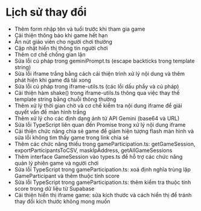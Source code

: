 
# Lịch sử thay đổi

- Thêm form nhập tên và tuổi trước khi tham gia game
- Cải thiện thông báo khi game hết hạn
- Ẩn nút giáo viên cho người chơi thường
- Cập nhật hiển thị thông tin người chơi
- Thêm cơ chế chống gian lận
- Sửa lỗi cú pháp trong geminiPrompt.ts (escape backticks trong template string)
- Sửa lỗi iframe trắng bằng cách cải thiện trình xử lý nội dung và thêm phát hiện khi game đã tải xong
- Sửa lỗi cú pháp trong iframe-utils.ts (các lỗi dấu phẩy và cú pháp)
- Cải thiện hàm shake() trong iframe-utils.ts thông qua việc thay thế template string bằng chuỗi thông thường
- Thêm xử lý thời gian chờ và cơ chế kiểm tra nội dung iframe để giải quyết vấn đề màn hình trắng
- Thêm xử lý cho các định dạng ảnh từ API Gemini (base64 và URL)
- Sửa lỗi TypeScript liên quan đến Promise trong xử lý nội dung iframe
- Cải thiện chức năng chia sẻ game để giảm hiện tượng flash màn hình và sửa lỗi không tìm thấy game trong link chia sẻ
- Thêm các chức năng thiếu trong gameParticipation.ts: getGameSession, exportParticipantsToCSV, maskIpAddress, getAllGameSessions
- Thêm interface GameSession vào types.ts để hỗ trợ các chức năng quản lý phiên game và người chơi
- Sửa lỗi TypeScript trong gameParticipation.ts: xoá định nghĩa trùng lặp GameParticipant và thêm thuộc tính score
- Sửa lỗi TypeScript trong gameParticipation.ts: thêm kiểm tra thuộc tính score trong dữ liệu từ Supabase
- Cải thiện hiển thị iframe game: sửa kích thước và cách hiển thị để tránh thay đổi kích thước không mong muốn
